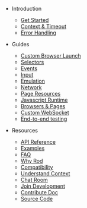 <!-- markdownlint-disable MD041 -->

- Introduction

  - [Get Started](get-started/README.md)
  - [Context & Timeout](context-and-timeout.md)
  - [Error Handling](error-handling.md)

- Guides

  - [Custom Browser Launch](custom-launch.md)
  - [Selectors](selectors/README.md)
  - [Events](events/README.md)
  - [Input](input.md)
  - [Emulation](emulation.md)
  - [Network](network/README.md.md)
  - [Page Resources](page-resources/README.md)
  - [Javascript Runtime](javascript-runtime.md)
  - [Browsers & Pages](browsers-pages.md)
  - [Custom WebSocket](custom-websocket.md)
  - [End-to-end testing](end-to-end-testing.md)

- Resources

  - [API Reference](api-reference.md)
  - [Examples](examples.md)
  - [FAQ](faq/README.md)
  - [Why Rod](why-rod.md)
  - [Compatibility](compatibility.md)
  - [Understand Context](understand-context.md)
  - [Chat Room](chat-room.md)
  - [Join Development](join-development.md)
  - [Contribute Doc](contribute-doc.md)
  - [Source Code](source-code.md)
